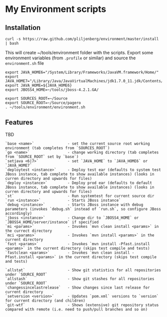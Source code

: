 My Environment scripts
======================

Installation
------------

    curl -s https://raw.github.com/pliljenberg/environment/master/install | bash

This will create ~/tools/environment folder with the scripts. Export some environment variables (from `.profile` or similar) and source the `environment.sh` file
    
	export JAVA_HOME6="/System/Library/Frameworks/JavaVM.framework/Home/"
	export JAVA_HOME7="/Library/Java/JavaVirtualMachines/jdk1.7.0_11.jdk/Contents/Home/"
	export JAVA_HOME=${JAVA_HOME6}
	export JBOSS4_HOME=~/tools/jboss-4.2.1.GA/

	export SOURCES_ROOT=~/Source
	export SOURCE_ROOT=~/Source/pagero
	. ~/tools/environment/environment.sh 


Features
--------
TBD


	`base <name>` 				- set the current source root working environment (tab completes from `SOURCES_ROOT`)
	`go	<name>` 				- change working directory (tab completes from `SOURCE_ROOT` set by `base`)
	`setjava <6|7>`				- set `JAVA_HOME` to `JAVA_HOME6` or `JAVA_HOME7`
	`deploytest <instance>`		- Deploy test ear (defaults to system test JBoss instance, tab complete to show available instances) (looks in curren directory and upwards for files)
	`deploy <instance>`			- Deploy prod ear (defaults to default JBoss instance, tab complete to show available instances) (looks in curren directory and upwards for files)
	`st`						- Run systemtest for current source dir
	`run <instance>`			- Starts JBoss instance`
	`debug <instance>`			- Starts JBoss instance with debug parameters (invokes `debug.sh` instead of `run.sh`, so configure JBoss accordingly)
	`jboss <instance>`			- Change dir to `JBOSS4_HOME` or `JBOSS4_HOME/server/instance` if specified
	`mi <params>`				- Invokes `mvn clean install <params>` in the currect directory
	`mci <params>`				- Invokes `mvn install <params>` in the current directory
	`fast <params>`				- Invokes `mvn install -Pfast.install <params>` in the current directory (skips test compile and tests)
	`fastclean <params>`		- Invokes `mvn clean install -Pfast.install <params>` in the current directory (skips test compile and tests)
	
	`allstat`					- Show git statistics for all repositories under `SOURCE_ROOT`
	`allstash`					- Show git stashes for all repositories under `SOURCE_ROOT`
	`changessincelastrelease`	- Show changes since last release for current directory
	`setversion <version>`		- Updates `pom.xml` versions to `version` for current directory (and children)
	`git-wtf`					- Shows (extensive) git repository status compared with remote (i.e. need to push/pull branches and so on)